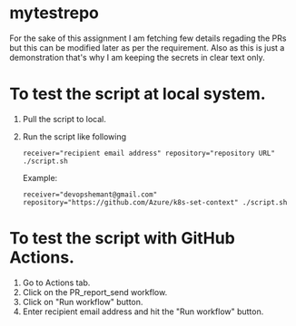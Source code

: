 # mytestrepo

For the sake of this assignment I am fetching few details regading the PRs but this can be modified later as per the requirement. Also as this is just a demonstration that's why I am keeping the secrets in clear text only.

# To test the script at local system.
1) Pull the script to local.
2) Run the script like following

    ```receiver="recipient email address" repository="repository URL" ./script.sh```

    Example:

    ```receiver="devopshemant@gmail.com" repository="https://github.com/Azure/k8s-set-context" ./script.sh```

# To test the script with GitHub Actions.
1) Go to Actions tab.
2) Click on the PR_report_send workflow.
3) Click on "Run workflow" button.
4) Enter recipient email address and hit the "Run workflow" button.